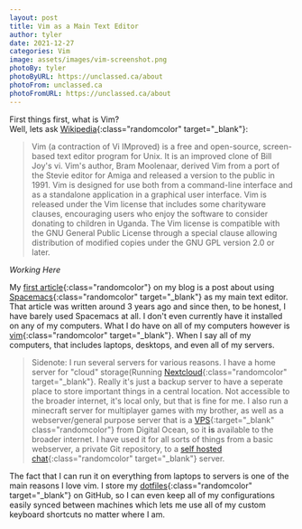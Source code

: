 ```yaml
---
layout: post
title: Vim as a Main Text Editor
author: tyler
date: 2021-12-27
categories: Vim 
image: assets/images/vim-screenshot.png
photoBy: tyler
photoByURL: https://unclassed.ca/about
photoFrom: unclassed.ca
photoFromURL: https://unclassed.ca/about
---
```


First things first, what is Vim?  
Well, lets ask [Wikipedia](https://en.wikipedia.org/wiki/Vim_(text_editor)){:class="randomcolor" target="_blank"}<!--_-->: 
>Vim (a contraction of Vi IMproved) is a free and open-source, screen-based text editor program for Unix. It is an improved clone of Bill Joy's vi. Vim's author, Bram Moolenaar, derived Vim from a port of the Stevie editor for Amiga and released a version to the public in 1991. Vim is designed for use both from a command-line interface and as a standalone application in a graphical user interface. Vim is released under the Vim license that includes some charityware clauses, encouraging users who enjoy the software to consider donating to children in Uganda. The Vim license is compatible with the GNU General Public License through a special clause allowing distribution of modified copies under the GNU GPL version 2.0 or later.  


*Working Here*



My [first article](https://unclassed.ca/2018/spacemacs-as-a-main-text-editor/){:class="randomcolor"} on my blog is a post about using [Spacemacs](https://spacemacs.org){:class="randomcolor" target="_blank"}<!--_--> as my main text editor. That article was written around 3 years ago and since then, to be honest, I have barely used Spacemacs at all. I don't even currently have it installed on any of my computers. What I do have on all of my computers however is [vim](https://www.vim.org/){:class="randomcolor" target="_blank"}<!--_-->. When I say all of my computers, that includes laptops, desktops, and even all of my servers.
<!--more-->

> Sidenote: I run several servers for various reasons. I have a home server for "cloud" storage(Running [Nextcloud](https://nextcloud.com){:class="randomcolor" target="_blank"}<!--_-->. Really it's just a backup server to have a seperate place to store important things in a central location. Not accessible to the broader internet, it's local only, but that is fine for me. I also run a minecraft server for multiplayer games with my brother, as well as a webserver/general purpose server that is a [VPS](https://m.do.co/c/d028c143320b){:target="_blank" class="randomcolor"}<!--_--> from Digital Ocean, so it **is** available to the broader internet. I have used it for all sorts of things from a basic webserver, a private Git repository, to a [self hosted chat](https://www.mumble.info/){:class="randomcolor" target="_blank"}<!--_--> server. 

The fact that I can run it on everything from laptops to servers is one of the main reasons I love vim. I store my [dotfiles](https://github.com/unclassedpenguin/dotfiles.git){:class="randomcolor" target="_blank"}<!--_--> on GitHub, so I can even keep all of my configurations easily synced between machines which lets me use all of my custom keyboard shortcuts no matter where I am.  

